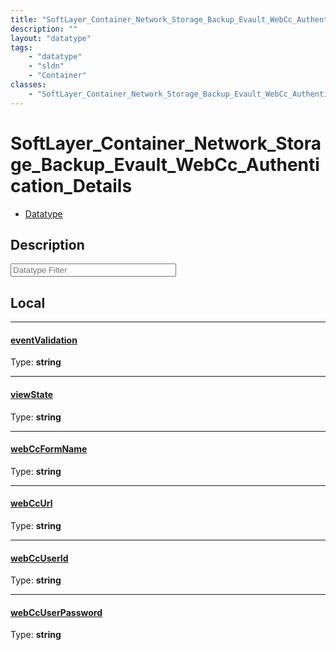 ```yaml
---
title: "SoftLayer_Container_Network_Storage_Backup_Evault_WebCc_Authentication_Details"
description: ""
layout: "datatype"
tags:
    - "datatype"
    - "sldn"
    - "Container"
classes:
    - "SoftLayer_Container_Network_Storage_Backup_Evault_WebCc_Authentication_Details"
---
```


# SoftLayer_Container_Network_Storage_Backup_Evault_WebCc_Authentication_Details
<div id='service-datatype'>
    <ul id='sldn-reference-tabs'>
        <li id='datatype'> <a href='/reference/datatypes/SoftLayer_Container_Network_Storage_Backup_Evault_WebCc_Authentication_Details' >Datatype</a></li>
    </ul>
</div>

## Description 








<!-- Filer BEGIN -->
<div class="view-filters">
        <div class="clearfix">
            <div class="search-input-box">
                <input placeholder="Datatype Filter" onkeyup="titleSearch(inputId='prop-input', divId='properties', elementClass='prop-row')" 
                    type="text" id="prop-input" value="" size="30" maxlength="128" class="form-text">
            </div>
        </div>
</div>
<!-- Filer END -->

<div id="properties" class="content">
<div id="localProperties" class="prop-content" >

## Local
<div class="prop-row">

-----
[eventValidation]: #eventvalidation
#### [eventValidation]
  
<span class="type-label">Type: </span>**string**  



</div>
<div class="prop-row">

-----
[viewState]: #viewstate
#### [viewState]
  
<span class="type-label">Type: </span>**string**  



</div>
<div class="prop-row">

-----
[webCcFormName]: #webccformname
#### [webCcFormName]
  
<span class="type-label">Type: </span>**string**  



</div>
<div class="prop-row">

-----
[webCcUrl]: #webccurl
#### [webCcUrl]
  
<span class="type-label">Type: </span>**string**  



</div>
<div class="prop-row">

-----
[webCcUserId]: #webccuserid
#### [webCcUserId]
  
<span class="type-label">Type: </span>**string**  



</div>
<div class="prop-row">

-----
[webCcUserPassword]: #webccuserpassword
#### [webCcUserPassword]
  
<span class="type-label">Type: </span>**string**  



</div>
</div>
<!-- LOCAL PROPERTY END -->

</div>


